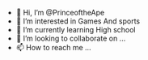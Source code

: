 - 👋 Hi, I’m @PrinceoftheApe
- 👀 I’m interested in Games And sports
- 🌱 I’m currently learning High school
- 💞️ I’m looking to collaborate on ...
- 📫 How to reach me ...

<!---
PrinceoftheApe/PrinceoftheApe is a ✨ special ✨ repository because its `README.md` (this file) appears on your GitHub profile.
You can click the Preview link to take a look at your changes.
--->
